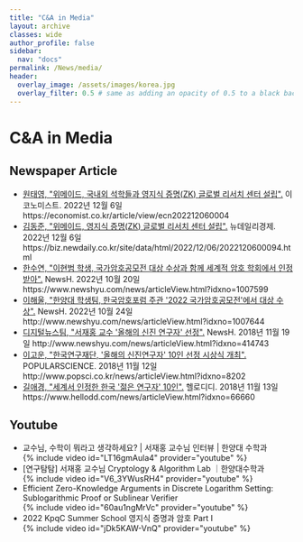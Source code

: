 ```yaml
---
title: "C&A in Media"
layout: archive
classes: wide
author_profile: false
sidebar:
  nav: "docs"
permalink: /News/media/
header:
  overlay_image: /assets/images/korea.jpg
  overlay_filter: 0.5 # same as adding an opacity of 0.5 to a black background
---
```

# C&A in Media
## Newspaper Article 
<ul type="disc">
    <li>
        <A href= "https://economist.co.kr/article/view/ecn202212060004 ">원태영, "위메이드, 국내외 석학들과 영지식 증명(ZK) 글로벌 리서치 센터 설립".</A> 이코노미스트. 2022년 12월 6일 https://economist.co.kr/article/view/ecn202212060004 
    </li>
    <li>
        <A href= "https://biz.newdaily.co.kr/site/data/html/2022/12/06/2022120600094.html">김동준, "위메이드, 영지식 증명(ZK) 글로벌 리서치 센터 설립".</A> 뉴데일리경제. 2022년 12월 6일 https://biz.newdaily.co.kr/site/data/html/2022/12/06/2022120600094.html
    </li>
    <li>
        <A href= "https://www.newshyu.com/news/articleView.html?idxno=1007599">한수연, "이현범 학생, 국가암호공모전 대상 수상과 함께 세계적 암호 학회에서 인정 받아".</A> NewsH. 2022년 10월 20일 https://www.newshyu.com/news/articleView.html?idxno=1007599
    </li>  
    <li>
         <A href= "http://www.newshyu.com/news/articleView.html?idxno=1007644">이해울, "한양대 학생팀, 한국암호포럼 주관 '2022 국가암호공모전'에서 대상 수상".</A> NewsH. 2022년 10월 24일 http://www.newshyu.com/news/articleView.html?idxno=1007644
    </li> 
    <li>
         <A href= "http://www.newshyu.com/news/articleView.html?idxno=414743">디지털뉴스팀, "서재홍 교수 '올해의 신진 연구자' 선정".</A> NewsH. 2018년 11월 19일 http://www.newshyu.com/news/articleView.html?idxno=414743
    </li> 
    <li>
         <A href= "http://www.popsci.co.kr/news/articleView.html?idxno=8202 ">이고운, "한국연구재단, '올해의 신진연구자' 10인 선정 시상식 개최".</A> POPULARSCIENCE. 2018년 11월 12일 http://www.popsci.co.kr/news/articleView.html?idxno=8202 
    </li>
    <li>
         <A href= "https://www.hellodd.com/news/articleView.html?idxno=66660">길애경, "세계서 인정한 한국 '젊은 연구자' 10인".</A> 헬로디디. 2018년 11월 13일 https://www.hellodd.com/news/articleView.html?idxno=66660
    </li>  
</ul>

## Youtube
<ul type="disc">
    <li>
        교수님, 수학이 뭐라고 생각하세요? | 서재홍 교수님 인터뷰 | 한양대 수학과 
    </li>
    {% include video id="LT16gmAula4" provider="youtube" %}  
    <li>
       [연구탐탐] 서재홍 교수님 Cryptology & Algorithm Lab ｜한양대수학과
    </li>
    {% include video id="V6_3YWusRH4" provider="youtube" %}  
    <li>
        Efficient Zero-Knowledge Arguments in Discrete Logarithm Setting: Sublogarithmic Proof or Sublinear Verifier
    </li>
    {% include video id="60au1ngMrVc" provider="youtube" %}  
    <li>
        2022 KpqC Summer School 영지식 증명과 암호 Part I
    </li>
    {% include video id="jDk5KAW-VnQ" provider="youtube" %}  
</ul>
